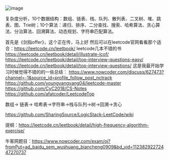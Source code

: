 ### 
![image](https://user-images.githubusercontent.com/34086399/153351759-210f55eb-6849-43ad-9899-983dbf681d76.png)

复杂度分析，10个数据结构：数组、链表、栈、队列、散列表、二叉树、堆、跳表、图、Trie树；10个算法：递归、排序、二分查找、搜索、哈希算法、贪心算法、分治算法、回溯算法、动态规划、字符串匹配算法。


首先是《剑指offer》，这个正在传，马上好
然后可以在leetcode官网看看那个适合：https://leetcode.cn/leetbook/
leetcode几本不错的书
https://leetcode.cn/leetbook/detail/illustrate-lcof/
https://leetcode.cn/leetbook/detail/top-interview-questions-easy/
https://leetcode.cn/leetbook/detail/top-interview-questions/
这是我最开始学习时候觉得不错的的一些总结：
https://www.nowcoder.com/discuss/627473?channel=-1&source_id=profile_follow_post_nctrack
https://github.com/youngyangyang04/leetcode-master
https://github.com/CyC2018/CS-Notes
https://github.com/afatcoder/LeetcodeTop


数组-> 链表-> 哈希表->字符串->栈与队列->树->回溯->贪心



https://github.com/SharingSource/LogicStack-LeetCode/wiki

提纲：https://leetcode.cn/leetbook/detail/high-frequency-algorithm-exercise/


牛客网题目：https://www.nowcoder.com/exam/oj?fromPut=ad_baidu_sem_wushuang_biancheng0909&bd_vid=11238292272447270737